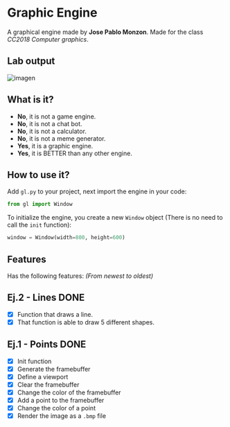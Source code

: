 # Graphic Engine 
A graphical engine made by **Jose Pablo Monzon**. Made for the class *CC2018 Computer graphics*.

## Lab output
![imagen](https://user-images.githubusercontent.com/64183934/180923458-27f9ae30-4f8a-4b48-990e-a025823e252d.png)


## What is it?
* **No**, it is not a game engine.
* **No**, it is not a chat bot.
* **No**, it is not a calculator.
* **No**, it is not a meme generator.
* **Yes**, it is a graphic engine.
* **Yes**, it is BETTER than any other engine.

## How to use it?
Add `gl.py` to your project, next import the engine in your code:
```python
from gl import Window
```
To initialize the engine, you create a new `Window` object (There is no need to call the `init` function):
```python
window = Window(width=800, height=600)
```
## Features
Has the following features: *(From newest to oldest)*
## Ej.2 - Lines **DONE**
- [x] Function that draws a line.
- [x] That function is able to draw 5 different shapes.
## Ej.1 - Points **DONE**
- [x] Init function
- [x] Generate the framebuffer
- [x] Define a viewport
- [x] Clear the framebuffer
- [x] Change the color of the framebuffer
- [x] Add a point to the framebuffer
- [x] Change the color of a point
- [x] Render the image as a `.bmp` file
